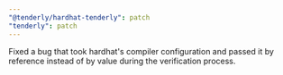 ```yaml
---
"@tenderly/hardhat-tenderly": patch
"tenderly": patch
---
```


Fixed a bug that took hardhat's compiler configuration and passed it by reference instead of by value during the verification process.
